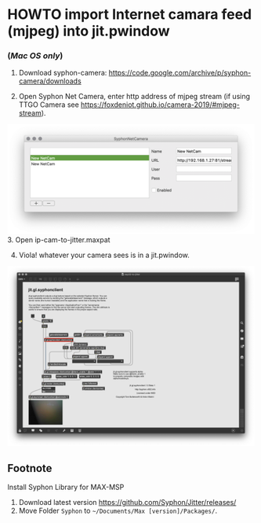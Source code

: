 

# HOWTO import Internet camara feed (mjpeg) into jit.pwindow  
### (*Mac OS only*)



1. Download syphon-camera: https://code.google.com/archive/p/syphon-camera/downloads

2. Open Syphon Net Camera, enter http address of mjpeg stream (if using TTGO Camera see https://foxdeniot.github.io/camera-2019/#mjpeg-stream).
  <img src='snc.png'>
3. Open ip-cam-to-jitter.maxpat

4. Viola! whatever your camera sees is in a jit.pwindow.
  <img src='screenshot.png'>


## Footnote
Install Syphon Library for MAX-MSP 
1. Download latest version https://github.com/Syphon/Jitter/releases/
2. Move Folder `Syphon` to `~/Documents/Max [version]/Packages/`.
